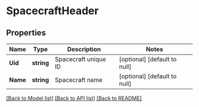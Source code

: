 # SpacecraftHeader

## Properties
Name | Type | Description | Notes
------------ | ------------- | ------------- | -------------
**Uid** | **string** | Spacecraft unique ID | [optional] [default to null]
**Name** | **string** | Spacecraft name | [optional] [default to null]

[[Back to Model list]](../README.md#documentation-for-models) [[Back to API list]](../README.md#documentation-for-api-endpoints) [[Back to README]](../README.md)


